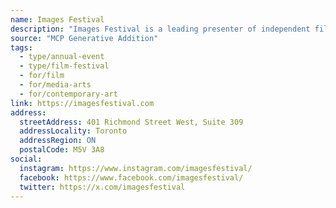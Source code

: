 ```yaml
---
name: Images Festival
description: "Images Festival is a leading presenter of independent film and media culture in dialogue with contemporary art."
source: "MCP Generative Addition"
tags:
  - type/annual-event
  - type/film-festival
  - for/film
  - for/media-arts
  - for/contemporary-art
link: https://imagesfestival.com
address:
  streetAddress: 401 Richmond Street West, Suite 309
  addressLocality: Toronto
  addressRegion: ON
  postalCode: M5V 3A8
social:
  instagram: https://www.instagram.com/imagesfestival/
  facebook: https://www.facebook.com/imagesfestival/
  twitter: https://x.com/imagesfestival
---
```

